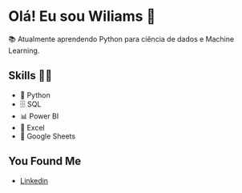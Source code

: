 # Olá! Eu sou Wiliams 👋
  
  📚 Atualmente aprendendo Python para ciência de dados e Machine Learning.

## Skills 👩‍💻
  * 🐍 Python
  * 🗄 SQL
  * 📊 Power BI
  * 📄 Excel
  * 📄 Google Sheets

## You Found Me
  * [Linkedin](https://www.linkedin.com/in/wiliams-alves/)

